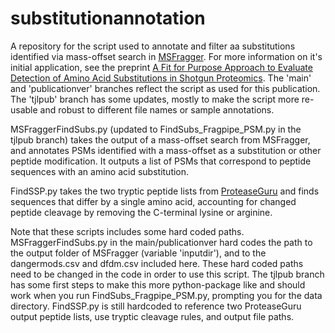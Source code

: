 # substitutionannotation
A repository for the script used to annotate and filter aa substitutions identified via mass-offset search in [MSFragger](https://fragpipe.nesvilab.org/). For more information on it's initial application, see the preprint [A Fit for Purpose Approach to Evaluate Detection of Amino Acid Substitutions in Shotgun Proteomics](https://doi.org/10.1101/2023.08.09.552645). The 'main' and 'publicationver' branches reflect the script as used for this publication. The 'tjlpub' branch has some updates, mostly to make the script more re-usable and robust to different file names or sample annotations.

MSFraggerFindSubs.py (updated to FindSubs_Fragpipe_PSM.py in the tjlpub branch) takes the output of a mass-offset search from MSFragger, and annotates PSMs identified with a mass-offset as a substitution or other peptide modification. It outputs a list of PSMs that correspond to peptide sequences with an amino acid substitution.

FindSSP.py takes the two tryptic peptide lists from [ProteaseGuru](https://github.com/smith-chem-wisc/ProteaseGuru) and finds sequences that differ by a single amino acid, accounting for changed peptide cleavage by removing the C-terminal lysine or arginine. 

Note that these scripts includes some hard coded paths. MSFraggerFindSubs.py in the main/publicationver hard codes the path to the output folder of MSFragger (variable 'inputdir'), and to the dangermods.csv and dfdm.csv included here. These hard coded paths need to be changed in the code in order to use this script. The tjlpub branch has some first steps to make this more python-package like and should work when you run FindSubs_Fragpipe_PSM.py, prompting you for the data directory. FindSSP.py is still hardcoded to reference two ProteaseGuru output peptide lists, use tryptic cleavage rules, and output file paths.
